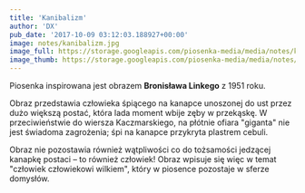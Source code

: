 ```yaml
---
title: 'Kanibalizm'
author: 'DX'
pub_date: '2017-10-09 03:12:03.188927+00:00'
image: notes/kanibalizm.jpg
image_full: https://storage.googleapis.com/piosenka-media/media/notes/kanibalizm.jpg
image_thumb: https://storage.googleapis.com/piosenka-media/media/notes/kanibalizm.jpg.0x300_q85_upscale.jpg
---
```


Piosenka inspirowana jest obrazem **Bronisława Linkego** z 1951 roku.

Obraz przedstawia człowieka śpiącego na kanapce unoszonej do ust przez dużo większą postać, która lada moment wbije zęby w przekąskę. W przeciwieństwie do wiersza Kaczmarskiego, na płótnie ofiara "giganta" nie jest świadoma zagrożenia; śpi na kanapce przykryta plastrem cebuli.

Obraz nie pozostawia również wątpliwości co do tożsamości jedzącej kanapkę postaci – to również człowiek! Obraz wpisuje się więc w temat "człowiek człowiekowi wilkiem", który w piosence pozostaje w sferze domysłów.